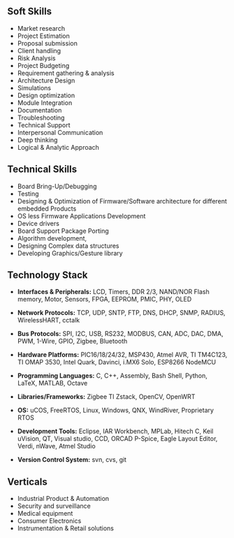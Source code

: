 ## Soft Skills
- Market research
- Project Estimation
- Proposal submission
- Client handling
- Risk Analysis
- Project Budgeting
- Requirement gathering & analysis
- Architecture Design
- Simulations
- Design optimization
- Module Integration
- Documentation
- Troubleshooting
- Technical Support
- Interpersonal Communication
- Deep thinking
- Logical & Analytic Approach

## Technical Skills
- Board Bring-Up/Debugging
- Testing
-	Designing & Optimization of Firmware/Software architecture for different embedded Products 
-	OS less Firmware Applications Development
- Device drivers
- Board Support Package Porting
-	Algorithm development,
- Designing Complex data structures
- Developing Graphics/Gesture library

## Technology Stack
- **Interfaces & Peripherals:** LCD, Timers, DDR 2/3, NAND/NOR Flash memory, Motor, Sensors, FPGA, EEPROM, PMIC, PHY, OLED

- **Network Protocols:** TCP, UDP, SNTP, FTP, DNS, DHCP, SNMP, RADIUS, WirelessHART, cctalk

- **Bus Protocols:** SPI, I2C, USB, RS232, MODBUS, CAN, ADC, DAC, DMA, PWM, 1-Wire, GPIO, Zigbee, Bluetooth

- **Hardware Platforms:** PIC16/18/24/32, MSP430, Atmel AVR, TI TM4C123, TI OMAP 3530, Intel Quark, Davinci, i.MX6 Solo, ESP8266  NodeMCU

- **Programming Languages:** C, C++, Assembly, Bash Shell, Python, LaTeX, MATLAB, Octave

- **Libraries/Frameworks:** Zigbee TI Zstack, OpenCV, OpenWRT

- **OS:** uCOS, FreeRTOS, Linux, Windows, QNX, WindRiver, Proprietary RTOS

- **Development Tools:** Eclipse, IAR Workbench, MPLab, Hitech C, Keil uVision, QT, Visual studio, CCD, ORCAD P-Spice, Eagle Layout Editor, Verdi, nWave, Atmel Studio

- **Version Control System:** svn, cvs, git

## Verticals
- Industrial Product & Automation
- Security and surveillance
- Medical equipment
- Consumer Electronics
- Instrumentation & Retail solutions
